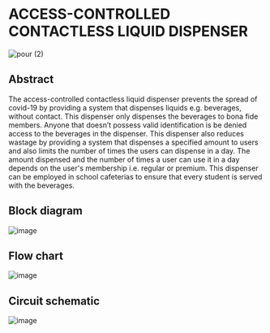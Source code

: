 # ACCESS-CONTROLLED CONTACTLESS LIQUID DISPENSER

![pour (2)](https://user-images.githubusercontent.com/96857630/152315897-77563ef2-4230-4c42-804d-a10387b5d90d.jpg)


## Abstract
The access-controlled contactless liquid dispenser prevents the spread of covid-19 by providing a system that dispenses liquids e.g. beverages, without contact. This dispenser only dispenses the beverages to bona fide members. Anyone that doesn’t possess valid identification is be denied access to the beverages in the dispenser. This dispenser also reduces wastage by providing a system that dispenses a specified amount to users and also limits the number of times the users can dispense in a day. The amount dispensed and the number of times a user can use it in a day depends on the user's membership i.e. regular or premium. This dispenser can be employed in school cafeterias to ensure that every student is served with the beverages.

## Block diagram
![image](https://user-images.githubusercontent.com/96857630/152321292-e1de0f70-d5d4-4fda-a2a2-490bd74d38b1.png)

## Flow chart
![image](https://user-images.githubusercontent.com/96857630/152321427-593299c8-ca8c-4600-ac3b-6e6dbaf529b2.png)

## Circuit schematic
![image](https://user-images.githubusercontent.com/96857630/152321563-5286e7a3-564b-4fc3-9a64-ddec8f4da5fd.png)



